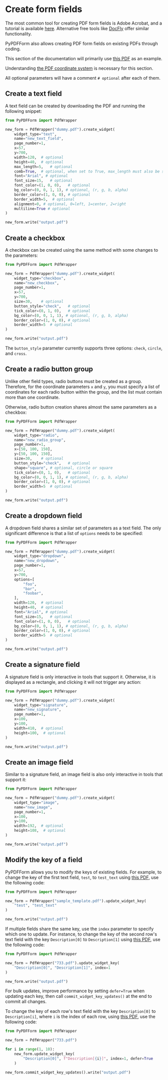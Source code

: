 # Create form fields

The most common tool for creating PDF form fields is Adobe Acrobat, and a tutorial is available [here](https://helpx.adobe.com/acrobat/using/creating-distributing-pdf-forms.html). Alternative free tools like [DocFly](https://www.docfly.com/) offer similar functionality.

PyPDFForm also allows creating PDF form fields on existing PDFs through coding.

This section of the documentation will primarily use [this PDF](https://www.w3.org/WAI/ER/tests/xhtml/testfiles/resources/pdf/dummy.pdf) as an example.

Understanding [the PDF coordinate system](coordinate.md) is necessary for this section.

All optional parameters will have a comment `# optional` after each of them.

## Create a text field

A text field can be created by downloading the PDF and running the following snippet:

```python
from PyPDFForm import PdfWrapper

new_form = PdfWrapper("dummy.pdf").create_widget(
    widget_type="text",
    name="new_text_field",
    page_number=1,
    x=57,
    y=700,
    width=120,  # optional
    height=40,  # optional
    max_length=5,   # optional
    comb=True,  # optional, when set to True, max_length must also be set
    font="Arial", # optional
    font_size=15,   # optional
    font_color=(1, 0, 0),   # optional
    bg_color=(0, 0, 1, 1), # optional, (r, g, b, alpha)
    border_color=(1, 0, 0), # optional
    border_width=5,  # optional
    alignment=0, # optional, 0=left, 1=center, 2=right
    multiline=True # optional
)

new_form.write("output.pdf")
```

## Create a checkbox

A checkbox can be created using the same method with some changes to the parameters:

```python
from PyPDFForm import PdfWrapper

new_form = PdfWrapper("dummy.pdf").create_widget(
    widget_type="checkbox",
    name="new_checkbox",
    page_number=1,
    x=57,
    y=700,
    size=30,    # optional
    button_style="check",   # optional
    tick_color=(0, 1, 0),   # optional
    bg_color=(0, 0, 1, 1), # optional, (r, g, b, alpha)
    border_color=(1, 0, 0), # optional
    border_width=5  # optional
)

new_form.write("output.pdf")
```

The `button_style` parameter currently supports three options: `check`, `circle`, and `cross`.

## Create a radio button group

Unlike other field types, radio buttons must be created as a group. Therefore, for the coordinate parameters `x` and `y`, you must specify a list of coordinates for each radio button within the group, and the list must contain more than one coordinate.

Otherwise, radio button creation shares almost the same parameters as a checkbox:

```python
from PyPDFForm import PdfWrapper

new_form = PdfWrapper("dummy.pdf").create_widget(
    widget_type="radio",
    name="new_radio_group",
    page_number=1,
    x=[50, 100, 150],
    y=[50, 100, 150],
    size=30,    # optional
    button_style="check",   # optional
    shape="square", # optional, circle or square
    tick_color=(0, 1, 0),   # optional
    bg_color=(0, 0, 1, 1), # optional, (r, g, b, alpha)
    border_color=(1, 0, 0), # optional
    border_width=5  # optional
)

new_form.write("output.pdf")
```

## Create a dropdown field

A dropdown field shares a similar set of parameters as a text field. The only significant difference is that a list of `options` needs to be specified:

```python
from PyPDFForm import PdfWrapper

new_form = PdfWrapper("dummy.pdf").create_widget(
    widget_type="dropdown",
    name="new_dropdown",
    page_number=1,
    x=57,
    y=700,
    options=[
        "foo",
        "bar",
        "foobar",
    ],
    width=120,  # optional
    height=40,  # optional
    font="Arial", # optional
    font_size=15,   # optional
    font_color=(1, 0, 0),   # optional
    bg_color=(0, 0, 1, 1), # optional, (r, g, b, alpha)
    border_color=(1, 0, 0), # optional
    border_width=5  # optional
)

new_form.write("output.pdf")
```

## Create a signature field

A signature field is only interactive in tools that support it. Otherwise, it is displayed as a rectangle, and clicking it will not trigger any action:

```python
from PyPDFForm import PdfWrapper

new_form = PdfWrapper("dummy.pdf").create_widget(
    widget_type="signature",
    name="new_signature",
    page_number=1,
    x=100,
    y=100,
    width=410,  # optional
    height=100,  # optional
)

new_form.write("output.pdf")
```

## Create an image field

Similar to a signature field, an image field is also only interactive in tools that support it:

```python
from PyPDFForm import PdfWrapper

new_form = PdfWrapper("dummy.pdf").create_widget(
    widget_type="image",
    name="new_image",
    page_number=1,
    x=100,
    y=100,
    width=192,  # optional
    height=108,  # optional
)

new_form.write("output.pdf")
```

## Modify the key of a field

PyPDFForm allows you to modify the keys of existing fields. For example, to change the key of the first text field, `test`, to `test_text` using [this PDF](https://github.com/chinapandaman/PyPDFForm/raw/master/pdf_samples/sample_template.pdf), use the following code:

```python
from PyPDFForm import PdfWrapper

new_form = PdfWrapper("sample_template.pdf").update_widget_key(
    "test", "test_text"
)

new_form.write("output.pdf")
```

If multiple fields share the same key, use the `index` parameter to specify which one to update. For instance, to change the key of the second row's text field with the key `Description[0]` to `Description[1]` using [this PDF](https://github.com/chinapandaman/PyPDFForm/raw/master/pdf_samples/scenario/issues/733.pdf), use the following code:

```python
from PyPDFForm import PdfWrapper

new_form = PdfWrapper("733.pdf").update_widget_key(
    "Description[0]", "Description[1]", index=1
)

new_form.write("output.pdf")
```

For bulk updates, improve performance by setting `defer=True` when updating each key, then call `commit_widget_key_updates()` at the end to commit all changes.

To change the key of each row's text field with the key `Description[0]` to `Description[i]`, where `i` is the index of each row, using [this PDF](https://github.com/chinapandaman/PyPDFForm/raw/master/pdf_samples/scenario/issues/733.pdf), use the following code:

```python
from PyPDFForm import PdfWrapper

new_form = PdfWrapper("733.pdf")

for i in range(1, 10):
    new_form.update_widget_key(
        "Description[0]", f"Description[{i}]", index=1, defer=True
    )

new_form.commit_widget_key_updates().write("output.pdf")
```
